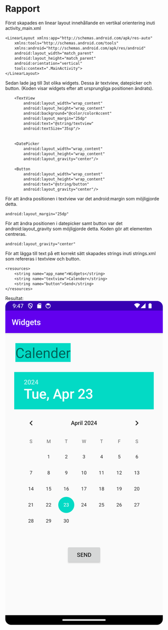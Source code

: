 
# Rapport

Först skapades en linear layout innehållande en vertikal orientering inuti activity_main.xml
```
<LinearLayout xmlns:app="http://schemas.android.com/apk/res-auto"
    xmlns:tools="http://schemas.android.com/tools"
    xmlns:android="http://schemas.android.com/apk/res/android"
    android:layout_width="match_parent"
    android:layout_height="match_parent"
    android:orientation="vertical"
    tools:context=".MainActivity">
</LinearLayout>
```
Sedan lade jag till 3st olika widgets. Dessa är textview, datepicker och button. (Koden visar widgets efter
att ursprungliga positionen ändrats).
```
    <TextView
        android:layout_width="wrap_content"
        android:layout_height="wrap_content"
        android:background="@color/colorAccent"
        android:layout_margin="25dp"
        android:text="@string/textview"
        android:textSize="35sp"/>


    <DatePicker
        android:layout_width="wrap_content"
        android:layout_height="wrap_content"
        android:layout_gravity="center"/>

    <Button
        android:layout_width="wrap_content"
        android:layout_height="wrap_content"
        android:text="@string/button"
        android:layout_gravity="center"/>
```
För att ändra positionen i textview var det android:margin som möjligjorde detta. 
```
android:layout_margin="25dp"
```
För att ändra positionen i datepicker samt button var det android:layout_gravity som möjligjorde detta.
Koden gör att elementen centreras.
```
android:layout_gravity="center"
```
För att lägga till text på ett korrekt sätt skapades strings inuti strings.xml som refereras i 
textview och button.
```
<resources>
    <string name="app_name">Widgets</string>
    <string name="textview">Calender</string>
    <string name="button">Send</string>
</resources>
```
Resultat:
![img.png](img.png)

